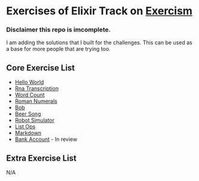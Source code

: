 # Exercises of Elixir Track on [Exercism](https://exercism.io/)

### Disclaimer this repo is imcomplete.

I am adding the solutions that I built for the challenges. This can be used as a base for more people that are trying too.

## Core Exercise List

- [Hello World](https://exercism.io/my/tracks/elixir)
- [Rna Transcription](https://exercism.io/my/tracks/elixir)
- [Word Count](https://exercism.io/my/tracks/elixir)
- [Roman Numerals](https://exercism.io/my/tracks/elixir)
- [Bob](https://exercism.io/my/tracks/elixir)
- [Beer Song](https://exercism.io/my/tracks/elixir)
- [Robot Simulator](https://exercism.io/my/tracks/elixir)
- [List Ops](https://exercism.io/my/tracks/elixir)
- [Markdown](https://exercism.io/my/tracks/elixir)
- [Bank Account](https://exercism.io/my/tracks/elixir) - In review

## Extra Exercise List

N/A
